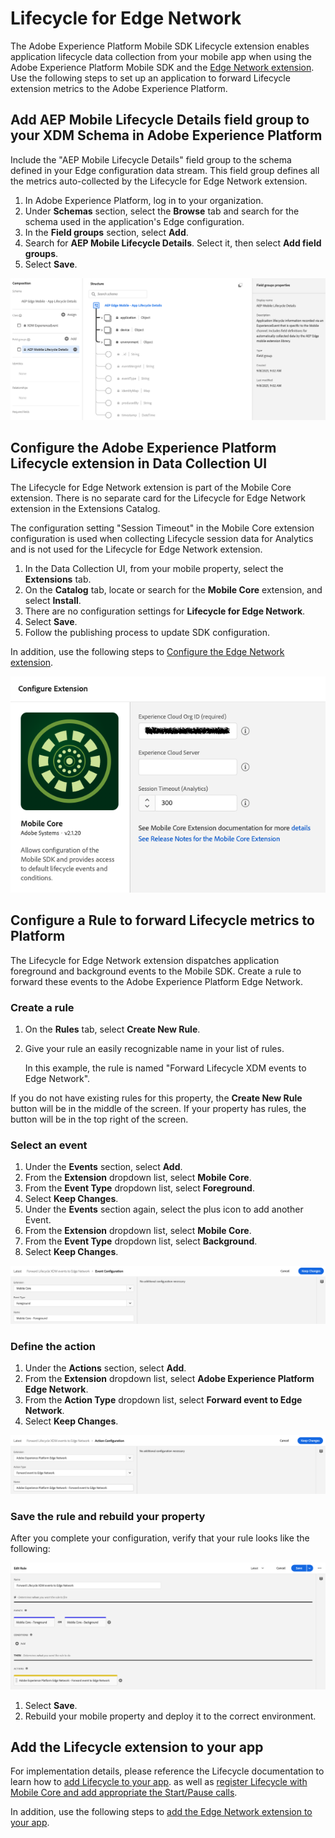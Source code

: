 # Lifecycle for Edge Network

The Adobe Experience Platform Mobile SDK Lifecycle extension enables application lifecycle data collection from your mobile app when using the Adobe Experience Platform Mobile SDK and the [Edge Network extension](../edge-network-extensions/index.md). Use the following steps to set up an application to forward Lifecycle extension metrics to the Adobe Experience Platform.

## Add AEP Mobile Lifecycle Details field group to your XDM Schema in Adobe Experience Platform

Include the "AEP Mobile Lifecycle Details" field group to the schema defined in your Edge configuration data stream. This field group defines all the metrics auto-collected by the Lifecycle for Edge Network extension.

1. In Adobe Experience Platform, log in to your organization.
2. Under **Schemas** section, select the **Browse** tab and search for the schema used in the application's Edge configuration.
3. In the **Field groups** section, select **Add**.
4. Search for **AEP Mobile Lifecycle Details**. Select it, then select **Add field groups**.
5. Select **Save**.

![](./assets/index/add-mobile-lifecycle-details.png)

## Configure the Adobe Experience Platform Lifecycle extension in Data Collection UI

<InlineAlert variant="info" slots="text"/>

The Lifecycle for Edge Network extension is part of the Mobile Core extension. There is no separate card for the Lifecycle for Edge Network extension in the Extensions Catalog.

<InlineAlert variant="warning" slots="text"/>

The configuration setting "Session Timeout" in the Mobile Core extension configuration is used when collecting Lifecycle session data for Analytics and is not used for the Lifecycle for Edge Network extension.

1. In the Data Collection UI, from your mobile property, select the **Extensions** tab.
2. On the **Catalog** tab, locate or search for the **Mobile Core** extension, and select **Install**.
3. There are no configuration settings for **Lifecycle for Edge Network**.
4. Select **Save**.
5. Follow the publishing process to update SDK configuration.

In addition, use the following steps to [Configure the Edge Network extension](../edge-network-extensions/index.md#configure-edge-network-extension).

![Mobile Core extension configuration](./assets/index/configuration.png)

## Configure a Rule to forward Lifecycle metrics to Platform

The Lifecycle for Edge Network extension dispatches application foreground and background events to the Mobile SDK. Create a rule to forward these events to the Adobe Experience Platform Edge Network.

### Create a rule

1. On the **Rules** tab, select **Create New Rule**.
2. Give your rule an easily recognizable name in your list of rules.

   In this example, the rule is named "Forward Lifecycle XDM events to Edge Network".

<InlineAlert variant="info" slots="text"/>

If you do not have existing rules for this property, the **Create New Rule** button will be in the middle of the screen. If your property has rules, the button will be in the top right of the screen.

### Select an event

1. Under the **Events** section, select **Add**.
2. From the **Extension** dropdown list, select **Mobile Core**.
3. From the **Event Type** dropdown list, select **Foreground**.
4. Select **Keep Changes**.
5. Under the **Events** section again, select the plus icon to add another Event.
6. From the **Extension** dropdown list, select **Mobile Core**.
7. From the **Event Type** dropdown list, select **Background**.
8. Select **Keep Changes**.

![](./assets/index/select-event.png)

### Define the action

1. Under the **Actions** section, select **Add**.
2. From the **Extension** dropdown list, select **Adobe Experience Platform Edge Network**.
3. From the **Action Type** dropdown list, select **Forward event to Edge Network**.
4. Select **Keep Changes**.

![](./assets/index/define-action.png)

### Save the rule and rebuild your property

After you complete your configuration, verify that your rule looks like the following:

![](./assets/index/save-rule.png)

1. Select **Save**.
2. Rebuild your mobile property and deploy it to the correct environment.

## Add the Lifecycle extension to your app

For implementation details, please reference the Lifecycle documentation to learn how to [add Lifecycle to your app](../mobile-core/lifecycle/index.md#add-lifecycle-to-your-app). as well as [register Lifecycle with Mobile Core and add appropriate the Start/Pause calls](../mobile-core/lifecycle/index.md#register-lifecycle-with-mobile-core-and-add-appropriate-start-pause-calls).

In addition, use the following steps to [add the Edge Network extension to your app](../edge-network-extensions/index.md#add-the-edge-network-extension-to-your-app).

